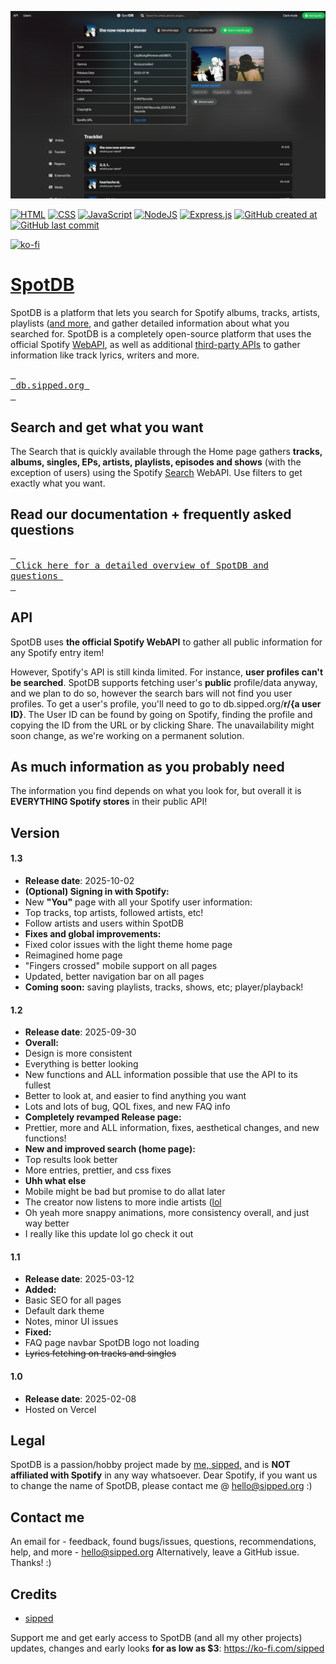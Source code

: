 ![db.sipped.org header](https://raw.githubusercontent.com/sippedaway/SpotDB/refs/heads/main/github/spotdb_preview.png)

[![HTML](https://img.shields.io/badge/HTML-%23E34F26.svg?logo=html5&logoColor=white)](#)
[![CSS](https://img.shields.io/badge/CSS-1572B6?logo=css3&logoColor=fff)](#)
[![JavaScript](https://img.shields.io/badge/JavaScript-F7DF1E?logo=javascript&logoColor=000)](#)
[![NodeJS](https://img.shields.io/badge/Node.js-6DA55F?logo=node.js&logoColor=white)](#)
[![Express.js](https://img.shields.io/badge/Express.js-%23404d59.svg?logo=express&logoColor=%2361DAFB)](#)
[![GitHub created at](https://img.shields.io/github/created-at/sippedaway/SpotDB)](#)
[![GitHub last commit](https://img.shields.io/github/last-commit/sippedaway/SpotDB)](#)


[![ko-fi](https://ko-fi.com/img/githubbutton_sm.svg)](https://ko-fi.com/K3K31AMKAQ)

# [SpotDB](https://db.sipped.org/)
SpotDB is a platform that lets you search for Spotify albums, tracks, artists, playlists ([and more](#As-much-information-as-you-probably-need), and gather detailed information about what you searched for. SpotDB is a completely open-source platform that uses the official Spotify [WebAPI](https://developer.spotify.com/documentation/web-api/), as well as additional [third-party APIs](#API) to gather information like track lyrics, writers and more.

[<kbd> <br> db.sipped.org <br> </kbd>](https://db.sipped.org)

## Search and get what you want
The Search that is quickly available through the Home page gathers <b>tracks, albums, singles, EPs, artists, playlists, episodes and shows</b> (with the exception of users) using the Spotify [Search](https://developer.spotify.com/documentation/web-api/reference/search) WebAPI. Use filters to get exactly what you want.

## Read our documentation + frequently asked questions
[<kbd> <br> Click here for a detailed overview of SpotDB and questions <br> </kbd>](https://db.sipped.org/faq)

## API
SpotDB uses **the official Spotify WebAPI** to gather all public information for any Spotify entry item!

However, Spotify's API is still kinda limited. For instance, **user profiles can't be searched**. SpotDB supports fetching user's **public** profile/data anyway, and we plan to do so, however the search bars will not find you user profiles. To get a user's profile, you'll need to go to db.sipped.org/**r/{a user ID}**. The User ID can be found by going on Spotify, finding the profile and copying the ID from the URL or by clicking Share. The unavailability might soon change, as we're working on a permanent solution.

## As much information as you probably need
The information you find depends on what you look for, but overall it is **EVERYTHING Spotify stores** in their public API!

## Version
#### 1.3
- **Release date**: 2025-10-02
- **(Optional) Signing in with Spotify:**
- New __"You"__ page with all your Spotify user information:
- Top tracks, top artists, followed artists, etc!
- Follow artists and users within SpotDB
- **Fixes and global improvements:**
- Fixed color issues with the light theme home page
- Reimagined home page
- "Fingers crossed" mobile support on all pages
- Updated, better navigation bar on all pages
- **Coming soon:** saving playlists, tracks, shows, etc; player/playback!
#### 1.2 
- **Release date**: 2025-09-30
- **Overall:**
- Design is more consistent
- Everything is better looking
- New functions and ALL information possible that use the API to its fullest
- Better to look at, and easier to find anything you want
- Lots and lots of bug, QOL fixes, and new FAQ info
- **Completely revamped Release page:**
- Prettier, more and ALL information, fixes, aesthetical changes, and new functions!
- **New and improved search (home page):**
- Top results look better
- More entries, prettier, and css fixes
- **Uhh what else**
- Mobile might be bad but promise to do allat later
- The creator now listens to more indie artists ([lol](https://db.sipped.org/r/1JqSKahgRfnmk4rw82BBTL)
- Oh yeah more snappy animations, more consistency overall, and just way better
- I really like this update lol go check it out
#### 1.1
- **Release date**: 2025-03-12
- **Added:**
- Basic SEO for all pages
- Default dark theme
- Notes, minor UI issues
- **Fixed:**
- FAQ page navbar SpotDB logo not loading
- ~~Lyrics fetching on tracks and singles~~
#### 1.0
- **Release date**: 2025-02-08
- Hosted on Vercel

## Legal
SpotDB is a passion/hobby project made by [me, sipped,](https://github.com/sippedaway) and is **NOT affiliated with Spotify** in any way whatsoever.
Dear Spotify, if you want us to change the name of SpotDB, please contact me @ hello@sipped.org :)

## Contact me
An email for - feedback, found bugs/issues, questions, recommendations, help, and more - hello@sipped.org
Alternatively, leave a GitHub issue. Thanks! :)

## Credits
- [sipped](https://github.com/sippedaway)

Support me and get early access to SpotDB (and all my other projects) updates, changes and early looks __for as low as $3__: https://ko-fi.com/sipped
